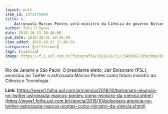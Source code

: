 ```yaml
---
layout: post
item_id: 2372475669
title: >-
    Astronauta Marcos Pontes será ministro da Ciência do governo Bolsonaro
author: Tatu D'Oquei
date: 2018-10-31 10:46:00
pub_date: 2018-10-31 10:46:00
time_added: 2018-10-31 21:46:58
categories: [refletimos]
tags: [ciência]
image: https://f.i.uol.com.br/fotografia/2018/10/31/15409967205bd9be70d60b2_1540996720_3x2_xl.jpg
---
```


Rio de Janeiro e São Paulo O presidente eleito, Jair Bolsonaro (PSL), anunciou no Twitter o astronauta Marcos Pontes como futuro ministro da Ciência e Tecnologia.

**Link:** [https://www1.folha.uol.com.br/ciencia/2018/10/bolsonaro-anuncia-no-twitter-astronauta-marcos-pontes-como-ministro-da-ciencia.shtml](https://www1.folha.uol.com.br/ciencia/2018/10/bolsonaro-anuncia-no-twitter-astronauta-marcos-pontes-como-ministro-da-ciencia.shtml)

